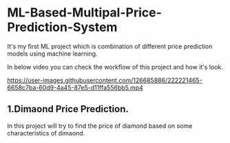 # ML-Based-Multipal-Price-Prediction-System
It's my first ML project which is combination of different price prediction models using machine learning.

In below video you can check the workflow of this project and how it's look.

https://user-images.githubusercontent.com/126685886/222221465-6658c7ba-60d9-4a45-87e5-d11ffa556bb5.mp4

## 1.Dimaond Price Prediction.

In this project will try to find the price of diamond based on some characteristics of dimaond.





